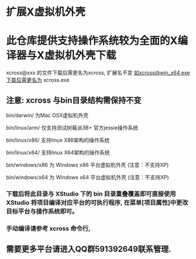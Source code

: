 ﻿# 扩展X虚拟机外壳

# 此仓库提供支持操作系统较为全面的X编译器与X虚拟机外壳下载

xcross@xxx 的文件下载后需更名为xcross, 扩展名不变
如xcross@win_x64.exe下载后需更名为 xcross.exe

## 注意: xcross 与bin目录结构需保持不变


bin/darwin/ 为Mac OSX虚拟机外壳 

bin/linux/arm/ 仅支持测试树莓派3B+ 官方jessie操作系统

bin/linux/x86/ 支持linux X86架构的操作系统

bin/linux/x64/ 支持linux X64架构的操作系统

bin/windows/x86 为 Windows x86 平台虚拟机外壳 (注意：不支持XP)

bin/windows/x64 为 Windows x64 平台虚拟机外壳 (注意：不支持XP)


### 下载后将此目录与 XStudio 下的 bin 目录重叠覆盖即可直接使用 XStudio 将项目编译对应平台的可执行程序,  在菜单[项目属性]中更改目标平台与操作系统即可。

### 手动编译请参考 xcross 命令行, 

## 需要更多平台请进入QQ群591392649联系管理.
